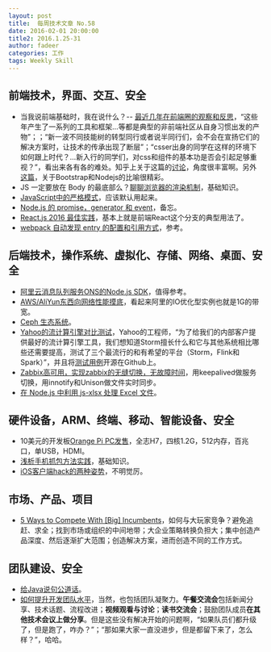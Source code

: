 ```yaml
---
layout: post
title:  每周技术文章 No.58
date: 2016-02-01 20:00:00
title2: 2016.1.25-31
author: fadeer
categories: 工作
tags: Weekly Skill
---
```


前端技术，界面、交互、安全
----
* 当我说前端基础时，我在说什么？-- [最近几年在前端圈的观察和反思](http://www.weibo.com/p/1001603933000810243086)，“这些年产生了一系列的工具和框架...等都是典型的非前端社区从自身习惯出发的产物”；；“新一波不同技能树的转型同行或者说半同行们，会不会在宣扬它们的解决方案时，让技术的传承出现了断层”；“csser出身的同学在这样的环境下如何跟上时代？...新入行的同学们，对css和组件的基本功是否会引起足够重视？”，看出来各有各的难处。知乎上关于这篇的[讨论](https://www.zhihu.com/question/39659757)，角度很丰富啊。另外[这篇](http://weibo.com/1693534972/DeAL1tRvy?type=comment#_rnd1454317828376)，关于Bootstrap和Nodejs的比喻很精彩。
* JS 一定要放在 Body 的最底部么？[聊聊浏览器的渲染机制](http://segmentfault.com/a/1190000004292479)，基础知识。
* [JavaScript中的严格模式](http://segmentfault.com/a/1190000004394829)，应该默认用起来。
* [Node.js 的 promise，generator 和 event](http://segmentfault.com/a/1190000004355281)，备忘。
* [React.js 2016 最佳实践](http://www.alloyteam.com/2016/01/reactjs-best-practices-for-2016/)，基本上就是前端React这个分支的典型用法了。
* [webpack 自动发现 entry 的配置和引用方式](http://www.cnblogs.com/rubylouvre/p/5158923.html)，参考。

后端技术，操作系统、虚拟化、存储、网络、桌面、安全
----
* [阿里云消息队列服务ONS的Node.js SDK](http://segmentfault.com/a/1190000004363689)，值得参考。
* [AWS/AliYun东西向网络性能摸底](http://t.51gocloud.com/?p=1544)，看起来阿里的IO优化型实例也就是1G的带宽。
* [Ceph 生态系统](http://www.wzxue.com/ceph-ecosystem/)。
* [Yahoo的流计算引擎对比测试](http://ifeve.com/yahoo%E7%9A%84%E6%B5%81%E8%AE%A1%E7%AE%97%E5%BC%95%E6%93%8E%E5%9F%BA%E5%87%86%E6%B5%8B%E8%AF%95/)，Yahoo的工程师，“为了给我们的内部客户提供最好的流计算引擎工具，我们想知道Storm擅长什么和它与其他系统相比哪些还需要提高，测试了三个最流行的和有希望的平台（Storm，Flink和Spark）”，并且将[测试用例](https://github.com/yahoo/streaming-benchmarks)开源在Github上。
* [Zabbix高可用，实现zabbix的无缝切换，无故障时间](http://yigemeng.blog.51cto.com/8638584/1738174)，用keepalived做服务切换，用innotify和Unison做文件实时同步。
* [在 Node.js 中利用 js-xlsx 处理 Excel 文件](http://segmentfault.com/a/1190000004395728)。

硬件设备，ARM、终端、移动、智能设备、安全
----
<!--preview-end-->
* 10美元的开发板[Orange Pi PC发售](http://www.eeboard.com/news/10%E7%BE%8E%E5%85%83%E5%9B%9B%E6%A0%B8%E8%BF%B7%E4%BD%A0%E5%BC%80%E5%8F%91%E6%9D%BForange-pi-pc%E5%8F%91%E5%94%AE/)，全志H7，四核1.2G，512内存，百兆口，单USB，HDMI。
* [浅析手机抓包方法实践](http://drops.wooyun.org/tips/12467)，基础知识。
* [iOS客户端hack的两种姿势](http://drops.wooyun.org/mobile/12466)，不明觉厉。

市场、产品、项目
----
* [5 Ways to Compete With [Big] Incumbents](http://blog.learningbyshipping.com/2016/01/29/5-ways-to-compete-with-big-incumbents/)，如何与大玩家竞争？避免追赶、求全；找到市场或组织的中间地带；大企业策略转换负担大；集中创造产品深度、然后逐渐扩大范围；创造解决方案，进而创造不同的工作方式。

团队建设、安全
----
* [给Java说句公道话](http://www.yinwang.org/blog-cn/2016/01/18/java/)。
* [如何提升开发团队水平](https://medium.com/@gammons/4-awesome-ways-to-level-up-your-dev-team-32ab43f90678#.s6n56oq7u)，当然，也包括团队凝聚力。**午餐交流会**包括新闻分享、技术话题、流程改进；**视频观看与讨论**；**读书交流会**；鼓励团队成员**在其他技术会议上做分享**。但是这些没有解决开始的问题啊，“如果队员们都升级了，但是跑了，咋办？”；“那如果大家一直没进步，但是都留下来了，怎么样？”，哈哈。



